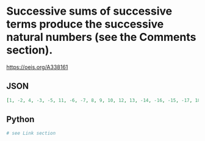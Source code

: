 # Successive sums of successive terms produce the successive natural numbers \(see the Comments section\)\.
https://oeis.org/A338161
## JSON
```JSON
[1, -2, 4, -3, -5, 11, -6, -7, 8, 9, 10, 12, 13, -14, -16, -15, -17, 18, 19, -20, 21, 22, 23, 24, 25, -26, -27, -34, -28, -29, -30, 31, 32, 33, 35, -36, 37, 38, 39, 40, 41, -42, -43, -44, -57, -45, -46, -47, 48, 49, -50, 51, 52, 53, -55, 54, 56, 58, 59, 60, 61, -62, -63, -64, -65, -83, -66, -67, -68, -69, 70, 71]
```
## Python
```Python
# see Link section
```

